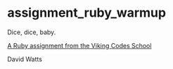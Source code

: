 assignment_ruby_warmup
======================

Dice, dice, baby.

[A Ruby assignment from the Viking Codes School](http://www.vikingcodeschool.com)

David Watts
